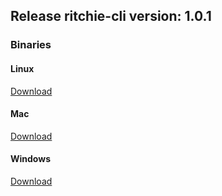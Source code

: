 ## Release ritchie-cli version: 1.0.1

### Binaries

#### Linux
[Download](http://ritchie-cli-bucket152849730126474.s3-website-sa-east-1.amazonaws.com/1.0.1/linux/rit)

#### Mac
[Download](http://ritchie-cli-bucket152849730126474.s3-website-sa-east-1.amazonaws.com/1.0.1/mac/rit)

#### Windows
[Download](http://ritchie-cli-bucket152849730126474.s3-website-sa-east-1.amazonaws.com/1.0.1/windows/rit.exe)